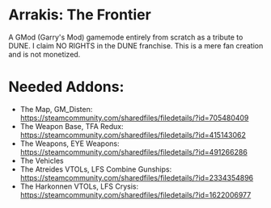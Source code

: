 # Arrakis: The Frontier
A GMod (Garry's Mod) gamemode entirely from scratch as a tribute to DUNE. I claim NO RIGHTS in the DUNE franchise. This is a mere fan creation and is not monetized.

# Needed Addons:
- The Map, GM_Disten: https://steamcommunity.com/sharedfiles/filedetails/?id=705480409
- The Weapon Base, TFA Redux: https://steamcommunity.com/sharedfiles/filedetails/?id=415143062  
- The Weapons, EYE Weapons: https://steamcommunity.com/sharedfiles/filedetails/?id=491266286  
- The Vehicles
 - The Atreides VTOLs, LFS Combine Gunships: https://steamcommunity.com/sharedfiles/filedetails/?id=2334354896
 - The Harkonnen VTOLs, LFS Crysis: https://steamcommunity.com/sharedfiles/filedetails/?id=1622006977
